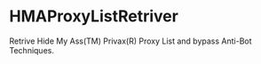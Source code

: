 # HMAProxyListRetriver
Retrive Hide My Ass(TM) Privax(R) Proxy List and bypass Anti-Bot Techniques.
